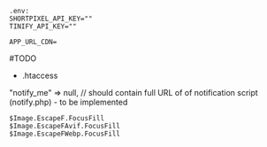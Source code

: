 ```
.env:
SHORTPIXEL_API_KEY=""
TINIFY_API_KEY=""

APP_URL_CDN=
```
#TODO
  - .htaccess


"notify_me" => null, // should contain full URL of of notification script (notify.php) - to be implemented

```
$Image.EscapeF.FocusFill
$Image.EscapeFAvif.FocusFill
$Image.EscapeFWebp.FocusFill
```
